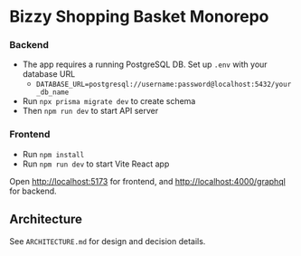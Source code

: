 # Bizzy Shopping Basket Monorepo


### Backend
- The app requires a running PostgreSQL DB. Set up `.env` with your database URL
  - `DATABASE_URL=postgresql://username:password@localhost:5432/your_db_name`
- Run `npx prisma migrate dev` to create schema
- Then `npm run dev` to start API server

### Frontend
- Run `npm install`
- Run `npm run dev` to start Vite React app

Open [http://localhost:5173](http://localhost:5173) for frontend, and [http://localhost:4000/graphql](http://localhost:4000/graphql) for backend.

## Architecture
See `ARCHITECTURE.md` for design and decision details.
